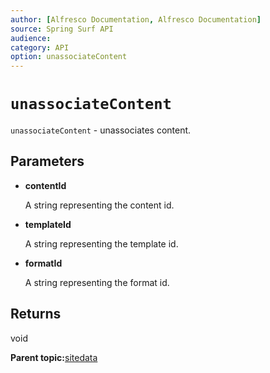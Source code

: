 ```yaml
---
author: [Alfresco Documentation, Alfresco Documentation]
source: Spring Surf API
audience: 
category: API
option: unassociateContent
---
```


# `unassociateContent`

`unassociateContent` - unassociates content.

## Parameters

-   **contentId**

    A string representing the content id.

-   **templateId**

    A string representing the template id.

-   **formatId**

    A string representing the format id.


## Returns

void

**Parent topic:**[sitedata](../references/APISurf-sitedata.md)

